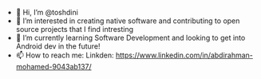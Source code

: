 - 👋 Hi, I’m @toshdini
- 👀 I’m interested in creating native software and contributing to open source projects that I find intresting
- 🌱 I’m currently learning Software Development and looking to get into Android dev in the future!
- 📫 How to reach me: Linkden: https://www.linkedin.com/in/abdirahman-mohamed-9043ab137/

<!---
toshdini/toshdini is a ✨ special ✨ repository because its `README.md` (this file) appears on your GitHub profile.
You can click the Preview link to take a look at your changes.
--->
